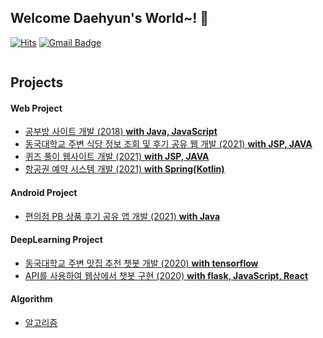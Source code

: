 ## Welcome Daehyun's World~! 👋

[![Hits](https://hits.seeyoufarm.com/api/count/incr/badge.svg?url=https%3A%2F%2Fgithub.com%2Fgjbae1212&count_bg=%23FFD5D5&title_bg=%23FF7575&icon=&icon_color=%23E7E7E7&title=VISIT&edge_flat=false)](https://hits.seeyoufarm.com)   [![Gmail Badge](https://img.shields.io/badge/Gmail-d14836?style=flat-square&logo=Gmail&logoColor=white&link=mailto:eogus0512@gmail.com)](mailto:eogus0512@gmail.com)
<!--
**eogus0512/eogus0512** is a ✨ _special_ ✨ repository because its `README.md` (this file) appears on your GitHub profile.

Here are some ideas to get you started:

- 🔭 I’m currently working on ...
- 🌱 I’m currently learning ...
- 👯 I’m looking to collaborate on ...
- 🤔 I’m looking for help with ...
- 💬 Ask me about ...
- 📫 How to reach me: ...
- 😄 Pronouns: ...
- ⚡ Fun fact: ...
-->
<a href="https://github.com/eogus0512/eogus0512">
  <img align="center" src="https://github-readme-stats.vercel.app/api/top-langs/?username=eogus0512&hide=c%2B%2B,Jupyter Notebook&title_color=6aa6f8&text_color=8a919a&icon_color=6aa6f8&bg_color=0e1116" alt="" />
</a>

## Projects
#### Web Project
  - [공부방 사이트 개발 (2018) **with Java, JavaScript**](https://github.com/eogus0512/Web_Project)
  - [동국대학교 주변 식당 정보 조회 및 후기 공유 웹 개발 (2021) **with JSP, JAVA**](https://github.com/ddolI98/DGU_restaurant_WebProject)
  - [퀴즈 풀이 웹사이트 개발 (2021) **with JSP, JAVA**](https://github.com/eogus0512/Quiz_WebProject)
  - [항공권 예약 시스템 개발 (2021) **with Spring(Kotlin)**](https://github.com/eogus0512/OnAir)

#### Android Project
  - [편의점 PB 상품 후기 공유 앱 개발 (2021) **with Java**](https://github.com/CSID-DGU/2021-1-OSSP2-Barcode-8)

#### DeepLearning Project
  - [동국대학교 주변 맛집 추천 챗봇 개발 (2020) **with tensorflow**](https://github.com/eogus0512/Chatbot_DeepLearning) 
  - [API를 사용하여 웹상에서 챗봇 구현 (2020) **with flask, JavaScript, React**](https://github.com/eogus0512/Chatbot_Project) 

#### Algorithm
  - [알고리즘 ](https://github.com/eogus0512/AlgorithmStudy)
